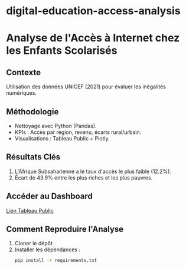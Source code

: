 # digital-education-access-analysis
# Analyse de l'Accès à Internet chez les Enfants Scolarisés  

## Contexte  
Utilisation des données UNICEF (2021) pour évaluer les inégalités numériques.  

## Méthodologie  
- Nettoyage avec Python (Pandas).  
- KPIs : Accès par région, revenu, écarts rural/urbain.  
- Visualisations : Tableau Public + Plotly.  

## Résultats Clés  
1. L'Afrique Subsaharienne a le taux d'accès le plus faible (12.2%).  
2. Écart de 43.9% entre les plus riches et les plus pauvres.  

## Accéder au Dashboard  
[Lien Tableau Public]()  

## Comment Reproduire l'Analyse  
1. Cloner le dépôt  
2. Installer les dépendances :  
   ```bash  
   pip install -r requirements.txt  
